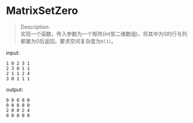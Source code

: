 # MatrixSetZero

>Description:</br>
实现一个函数，传入参数为一个矩阵(int型二维数组)，将其中为0的行与列都置为0后返回。要求空间复杂度为`O(1)`。

input:
```
1 0 2 3 1
2 3 0 1 1
2 1 1 2 4
3 0 1 1 1
```
output:
```
0 0 0 0 0
0 0 0 0 0
2 0 0 2 4
0 0 0 0 0
```

